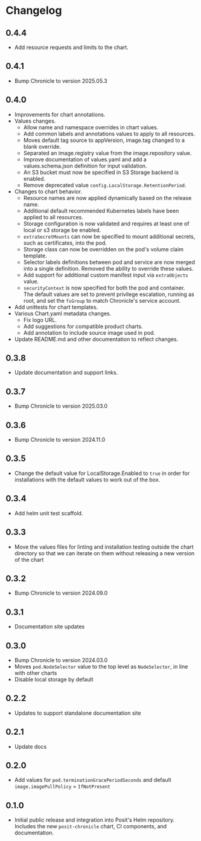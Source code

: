 # Changelog

## 0.4.4
- Add resource requests and limits to the chart.

## 0.4.1
- Bump Chronicle to version 2025.05.3

## 0.4.0

- Improvements for chart annotations.
- Values changes.
  - Allow name and namespace overrides in chart values.
  - Add common labels and annotations values to apply to all resources.
  - Moves default tag source to appVersion, image.tag changed to a blank override.
  - Separated an image.registry value from the image.repository value.
  - Improve documentation of values.yaml and add a values.schema.json definition for input validation.
  - An S3 bucket must now be specified in S3 Storage backend is enabled.
  - Remove deprecated value `config.LocalStorage.RetentionPeriod`.
- Changes to chart behavior.
  - Resource names are now applied dynamically based on the release name.
  - Additional default recommended Kubernetes labels have been applied to all resources.
  - Storage configuration is now validated and requires at least one of local or s3 storage be enabled.
  - `extraSecretMounts` can now be specified to mount additional secrets, such as certificates, into the pod.
  - Storage class can now be overridden on the pod's volume claim template.
  - Selector labels definitions between pod and service are now merged into a single definition. Removed the ability to override these values.
  - Add support for additional custom manifest input via `extraObjects` value.
  - `securityContext` is now specified for both the pod and container. The default values are set to prevent privilege escalation, running as root, and set the `fsGroup` to match Chronicle's service account.
- Add unittests for chart templates.
- Various Chart.yaml metadata changes.
  - Fix logo URL.
  - Add suggestions for compatible product charts.
  - Add annotation to include source image used in pod.
- Update README.md and other documentation to reflect changes.

## 0.3.8

- Update documentation and support links.

## 0.3.7

- Bump Chronicle to version 2025.03.0

## 0.3.6

- Bump Chronicle to version 2024.11.0

## 0.3.5

- Change the default value for LocalStorage.Enabled to `true` in order for installations with the default values to work out of the box.

## 0.3.4

- Add helm unit test scaffold.

## 0.3.3

- Move the values files for linting and installation testing outside the chart directory so that we can iterate on them without releasing a new version of the chart

## 0.3.2

- Bump Chronicle to version 2024.09.0

## 0.3.1

- Documentation site updates

## 0.3.0

- Bump Chronicle to version 2024.03.0
- Moves `pod.NodeSelector` value to the top level as `NodeSelector`, in line with other charts
- Disable local storage by default

## 0.2.2

- Updates to support standalone documentation site

## 0.2.1

- Update docs

## 0.2.0

- Add values for `pod.terminationGracePeriodSeconds` and default `image.imagePullPolicy` = `IfNotPresent`

## 0.1.0

- Initial public release and integration into Posit's Helm repository. Includes
  the new `posit-chronicle` chart, CI components, and documentation.
